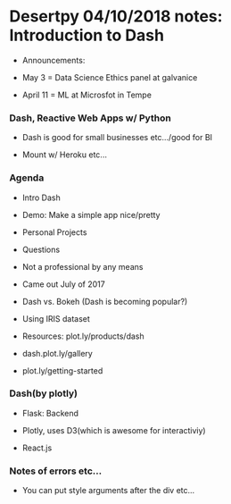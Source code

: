 # Desertpy 04/10/2018 notes: Introduction to Dash

* Announcements:

* May 3 = Data Science Ethics panel at galvanice

* April 11 = ML at Microsfot in Tempe

### Dash, Reactive Web Apps w/ Python

* Dash is good for small businesses etc.../good for BI

* Mount w/ Heroku etc...



### Agenda

* Intro Dash

* Demo: Make a simple app nice/pretty

* Personal Projects

* Questions

* Not a professional by any means

* Came out July of 2017

* Dash vs. Bokeh (Dash is becoming popular?)

* Using IRIS dataset

* Resources: plot.ly/products/dash

* dash.plot.ly/gallery

* plot.ly/getting-started



### Dash(by plotly)

* Flask: Backend

* Plotly, uses D3(which is awesome for interactiviy)

* React.js


### Notes of errors etc...

* You can put style arguments after the div etc...
